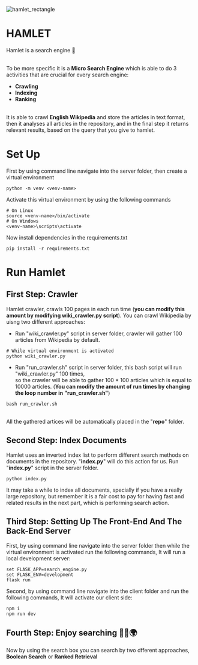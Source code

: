 ![hamlet_rectangle](https://user-images.githubusercontent.com/93945976/183778134-18b60488-dd77-4710-bebd-9911bb8ab46b.png)


# HAMLET
Hamlet is a search engine 🔎

<br>To be more specific it is a **Micro Search Engine** which is able to do 3 activities that are crucial for every search engine:
- **Crawling**
- **Indexing**
- **Ranking**

<br>It is able to crawl **English Wikipedia** and store the articles in text format, then it analyses all articles in the repository,
and in the final step it returns relevant results, based on the query that you give to hamlet.

# Set Up
First by using command line navigate into the server folder, then create a virtual environment 
```
python -m venv <venv-name>
```
Activate this virtual environment by using the following commands
```
# On Linux
source <venv-name>/bin/activate
# On Windows
<venv-name>\scripts\activate
```
Now install dependencies in the requirements.txt
```
pip install -r requirements.txt
```
# Run Hamlet
## First Step: Crawler
Hamlet crawler, crawls 100 pages in each run time (**you can modify this amount by modifying wiki_crawler.py script**).
You can crawl Wikipedia by uisng two different approaches:
- Run "wiki_crawler.py" script in server folder, crawler will gather 100 articles from Wikipedia by default.
```
# While virtual environment is activated
python wiki_crawler.py
```
- Run "run_crawler.sh" script in server folder, this bash script will run "wiki_crawler.py" 100 times,<br>so the crawler will be able to gather 100 * 100 articles which is equal to 10000 articles. (**You can modify the amount of run times by changing the loop number in "run_crawler.sh"**)
```
bash run_crawler.sh
```
<br>All the gathered artices will be automatically placed in the "**repo**" folder.

## Second Step: Index Documents
Hamlet uses an inverted index list to perform different search methods on documents in the repository. "**index.py**" will do this action for us. Run "**index.py**" script in the server folder.
```
python index.py
```
It may take a while to index all documents, specially if you have a really large repository, but remember it is a fair cost to pay for having fast and related results in the next part, which is performing search action.

## Third Step: Setting Up The Front-End And The Back-End Server
First, by using command line navigate into the server folder then while the virtual environment is activated run the following commands, It will run a local development server:
```
set FLASK_APP=search_engine.py
set FLASK_ENV=development
flask run
```
Second, by using command line navigate into the client folder and run the following commands, It will activate our client side:
```
npm i
npm run dev
```

## Fourth Step: Enjoy searching 🎉🔎🌍
Now by using the search box you can search by two dfferent approaches, **Boolean Search** or **Ranked Retrieval**
